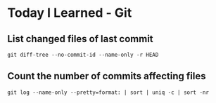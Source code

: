 # Today I Learned - Git

## List changed files of last commit

    git diff-tree --no-commit-id --name-only -r HEAD

## Count the number of commits affecting files

    git log --name-only --pretty=format: | sort | uniq -c | sort -nr
